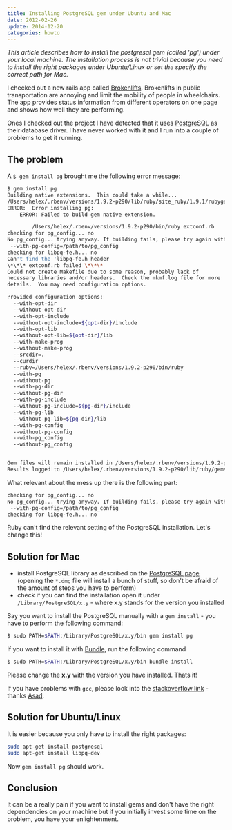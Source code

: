 ```yaml
---
title: Installing PostgreSQL gem under Ubuntu and Mac
date: 2012-02-26
update: 2014-12-20
categories: howto
---
```


*This article describes how to install the postgresql gem (called 'pg') under your local machine.  The installation process is not trivial because you need to install the right packages under Ubuntu/Linux or set the specify the correct path for Mac.*


I checked out a new rails app called [Brokenlifts](https://github.com/sozialhelden/brokenlift). Brokenlifts in public transportation are annoying and limit the mobility of people in wheelchairs. The app provides status information from different operators on one page and shows how well they are performing.


Ones I checked out the project I have detected that it uses [PostgreSQL](http://www.rhok.org/node/20654) as their database driver. I have never worked with it and I run into a couple of problems to get it running.


## The problem

A `$ gem install pg` brought me the following error message:


```bash
$ gem install pg
Building native extensions.  This could take a while...
/Users/helex/.rbenv/versions/1.9.2-p290/lib/ruby/site_ruby/1.9.1/rubygems/ext/builder.rb:48: warning: Insecure world writable dir /Users/helex/bin in PATH, mode 040777
ERROR:  Error installing pg:
	ERROR: Failed to build gem native extension.

        /Users/helex/.rbenv/versions/1.9.2-p290/bin/ruby extconf.rb
checking for pg_config... no
No pg_config... trying anyway. If building fails, please try again with
 --with-pg-config=/path/to/pg_config
checking for libpq-fe.h... no
Can't find the 'libpq-fe.h header
\*\*\* extconf.rb failed \*\*\*
Could not create Makefile due to some reason, probably lack of
necessary libraries and/or headers.  Check the mkmf.log file for more
details.  You may need configuration options.

Provided configuration options:
  --with-opt-dir
  --without-opt-dir
  --with-opt-include
  --without-opt-include=${opt-dir}/include
  --with-opt-lib
  --without-opt-lib=${opt-dir}/lib
  --with-make-prog
  --without-make-prog
  --srcdir=.
  --curdir
  --ruby=/Users/helex/.rbenv/versions/1.9.2-p290/bin/ruby
  --with-pg
  --without-pg
  --with-pg-dir
  --without-pg-dir
  --with-pg-include
  --without-pg-include=${pg-dir}/include
  --with-pg-lib
  --without-pg-lib=${pg-dir}/lib
  --with-pg-config
  --without-pg-config
  --with-pg_config
  --without-pg_config


Gem files will remain installed in /Users/helex/.rbenv/versions/1.9.2-p290/lib/ruby/gems/1.9.1/gems/pg-0.13.2 for inspection.
Results logged to /Users/helex/.rbenv/versions/1.9.2-p290/lib/ruby/gems/1.9.1/gems/pg-0.13.2/ext/gem_make.out
```


What relevant about the mess up there is the following part:


```bash
checking for pg_config... no
No pg_config... trying anyway. If building fails, please try again with
 --with-pg-config=/path/to/pg_config
checking for libpq-fe.h... no
```


Ruby can't find the relevant setting of the PostgreSQL installation. Let's change this!


## Solution for Mac

- install PostgreSQL library as described on the [PostgreSQL page](http://www.postgresql.org/download/macosx/) (opening the `*.dmg` file will install a bunch of stuff, so don't be afraid of the amount of steps you have to perform)
- check if you can find the installation open it under `/Library/PostgreSQL/x.y` - where x.y stands for the version you installed


Say you want to install the PostgreSQL manually with a `gem install` - you have to perform the following command:


```bash
$ sudo PATH=$PATH:/Library/PostgreSQL/x.y/bin gem install pg
```


If you want to install it with [Bundle](http://gembundler.com/), run the following command


```bash
$ sudo PATH=$PATH:/Library/PostgreSQL/x.y/bin bundle install
```


Please change the **x.y** with the version you have installed. Thats it!


If you have problems with `gcc`, please look into the [stackoverflow link](http://stackoverflow.com/questions/26486163/gcc-4-9-1-in-os-x-yosemite-gcc-warning-couldn-t-understand-kern-osversion-1/26609483#26609483 "stackoverflow link") - thanks [Asad](https://disqus.com/by/AsadAkbar/ "Asad").


## Solution for Ubuntu/Linux

It is easier because you only have to install the right packages:


```bash
sudo apt-get install postgresql
sudo apt-get install libpq-dev
```


Now `gem install pg` should work.


## Conclusion

It can be a really pain if you want to install gems and don't have the right dependencies on your machine but if you initially invest some time on the problem, you have your enlightenment.

